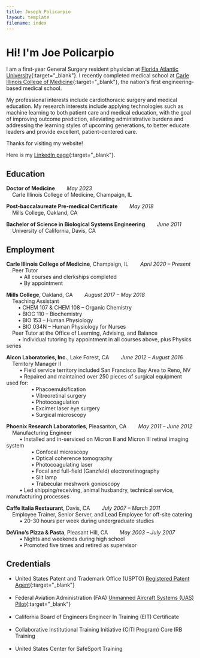 ```yaml
---
title: Joseph Policarpio
layout: template
filename: index
---
```


# Hi! I'm Joe Policarpio

I am a first-year General Surgery resident physician at [Florida Atlantic University](https://www.fau.edu/medicine/gme/residency-fellowship/surgery/){:target="_blank"}.
I recently completed medical school at [Carle Illinois College of Medicine](https://medicine.illinois.edu/){:target="_blank"}, the nation's first engineering-based medical school.

My professional interests include cardiothoracic surgery and medical education. My research interests include applying
technologies such as machine learning to both patient care and medical education, with the goal of improving outcome prediction,
alleviating administrative burdens and addressing the learning styles of upcoming generations, to better educate leaders and 
provide excellent, patient-centered care.

Thanks for visiting my website!

Here is my [LinkedIn page](https://www.linkedin.com/in/joseph-policarpio){:target="_blank"}.

## Education

**Doctor of Medicine**&nbsp;&nbsp;&nbsp;&nbsp;&nbsp;&nbsp;&nbsp;&nbsp;*May 2023*
  <br>&nbsp;&nbsp;&nbsp;&nbsp;Carle Illinois College of Medicine, Champaign, IL
<br>

**Post-baccalaureate Pre-medical Certificate**&nbsp;&nbsp;&nbsp;&nbsp;&nbsp;&nbsp;&nbsp;&nbsp;*May 2018*
  <br>&nbsp;&nbsp;&nbsp;&nbsp;Mills College, Oakland, CA
<br>

**Bachelor of Science in Biological Systems Engineering**&nbsp;&nbsp;&nbsp;&nbsp;&nbsp;&nbsp;&nbsp;&nbsp;*June 2011*
  <br>&nbsp;&nbsp;&nbsp;&nbsp;University of California, Davis, CA
<br>

## Employment

**Carle Illinois College of Medicine**, Champaign, IL&nbsp;&nbsp;&nbsp;&nbsp;&nbsp;&nbsp;&nbsp;&nbsp;*April 2020 – Present*
<br>&nbsp;&nbsp;&nbsp;&nbsp;Peer Tutor
<br>&nbsp;&nbsp;&nbsp;&nbsp;&nbsp;&nbsp;&nbsp;&nbsp; • All courses and clerkships completed
<br>&nbsp;&nbsp;&nbsp;&nbsp;&nbsp;&nbsp;&nbsp;&nbsp; • By appointment
<br>

**Mills College**, Oakland, CA&nbsp;&nbsp;&nbsp;&nbsp;&nbsp;&nbsp;&nbsp;&nbsp;*August 2017 – May 2018*
<br>&nbsp;&nbsp;&nbsp;&nbsp;Teaching Assistant
<br>&nbsp;&nbsp;&nbsp;&nbsp;&nbsp;&nbsp;&nbsp;&nbsp;• CHEM 107 & CHEM 108 – Organic Chemistry
<br>&nbsp;&nbsp;&nbsp;&nbsp;&nbsp;&nbsp;&nbsp;&nbsp;• BIOC 110 – Biochemistry
<br>&nbsp;&nbsp;&nbsp;&nbsp;&nbsp;&nbsp;&nbsp;&nbsp;• BIO 153 – Human Physiology
<br>&nbsp;&nbsp;&nbsp;&nbsp;&nbsp;&nbsp;&nbsp;&nbsp;• BIO 034N – Human Physiology for Nurses
<br>&nbsp;&nbsp;&nbsp;&nbsp;Peer Tutor at the Office of Learning, Advising, and Balance
<br>&nbsp;&nbsp;&nbsp;&nbsp;&nbsp;&nbsp;&nbsp;&nbsp;• Individual tutoring by appointment in all courses above, plus Physics series
<br>

**Alcon Laboratories, Inc.**, Lake Forest, CA&nbsp;&nbsp;&nbsp;&nbsp;&nbsp;&nbsp;&nbsp;&nbsp;*June 2012 – August 2016*
<br>&nbsp;&nbsp;&nbsp;&nbsp;Territory Manager II
<br>&nbsp;&nbsp;&nbsp;&nbsp;&nbsp;&nbsp;&nbsp;&nbsp; • Field service territory included San Francisco Bay Area to Reno, NV
<br>&nbsp;&nbsp;&nbsp;&nbsp;&nbsp;&nbsp;&nbsp;&nbsp; • Repaired and maintained over 250 pieces of surgical equipment used for:
<br>&nbsp;&nbsp;&nbsp;&nbsp;&nbsp;&nbsp;&nbsp;&nbsp;&nbsp;&nbsp;&nbsp;&nbsp;&nbsp;&nbsp;&nbsp;&nbsp; • Phacoemulsification
<br>&nbsp;&nbsp;&nbsp;&nbsp;&nbsp;&nbsp;&nbsp;&nbsp;&nbsp;&nbsp;&nbsp;&nbsp;&nbsp;&nbsp;&nbsp;&nbsp; • Vitreoretinal surgery
<br>&nbsp;&nbsp;&nbsp;&nbsp;&nbsp;&nbsp;&nbsp;&nbsp;&nbsp;&nbsp;&nbsp;&nbsp;&nbsp;&nbsp;&nbsp;&nbsp; • Photocoagulation
<br>&nbsp;&nbsp;&nbsp;&nbsp;&nbsp;&nbsp;&nbsp;&nbsp;&nbsp;&nbsp;&nbsp;&nbsp;&nbsp;&nbsp;&nbsp;&nbsp; • Excimer laser eye surgery
<br>&nbsp;&nbsp;&nbsp;&nbsp;&nbsp;&nbsp;&nbsp;&nbsp;&nbsp;&nbsp;&nbsp;&nbsp;&nbsp;&nbsp;&nbsp;&nbsp; • Surgical microscopy
<br>

**Phoenix Research Laboratories**, Pleasanton, CA&nbsp;&nbsp;&nbsp;&nbsp;&nbsp;&nbsp;&nbsp;&nbsp;*May 2011 – June 2012*
<br>&nbsp;&nbsp;&nbsp;&nbsp;Manufacturing Engineer
<br>&nbsp;&nbsp;&nbsp;&nbsp;&nbsp;&nbsp;&nbsp;&nbsp; • Installed and in-serviced on Micron II and Micron III retinal imaging system
<br>&nbsp;&nbsp;&nbsp;&nbsp;&nbsp;&nbsp;&nbsp;&nbsp;&nbsp;&nbsp;&nbsp;&nbsp;&nbsp;&nbsp;&nbsp;&nbsp; • Confocal microscopy
<br>&nbsp;&nbsp;&nbsp;&nbsp;&nbsp;&nbsp;&nbsp;&nbsp;&nbsp;&nbsp;&nbsp;&nbsp;&nbsp;&nbsp;&nbsp;&nbsp; • Optical coherence tomography
<br>&nbsp;&nbsp;&nbsp;&nbsp;&nbsp;&nbsp;&nbsp;&nbsp;&nbsp;&nbsp;&nbsp;&nbsp;&nbsp;&nbsp;&nbsp;&nbsp; • Photocoagulating laser
<br>&nbsp;&nbsp;&nbsp;&nbsp;&nbsp;&nbsp;&nbsp;&nbsp;&nbsp;&nbsp;&nbsp;&nbsp;&nbsp;&nbsp;&nbsp;&nbsp; • Focal and full-field (Ganzfeld) electroretinography
<br>&nbsp;&nbsp;&nbsp;&nbsp;&nbsp;&nbsp;&nbsp;&nbsp;&nbsp;&nbsp;&nbsp;&nbsp;&nbsp;&nbsp;&nbsp;&nbsp; • Slit lamp
<br>&nbsp;&nbsp;&nbsp;&nbsp;&nbsp;&nbsp;&nbsp;&nbsp;&nbsp;&nbsp;&nbsp;&nbsp;&nbsp;&nbsp;&nbsp;&nbsp; • Trabecular meshwork gonioscopy
<br>&nbsp;&nbsp;&nbsp;&nbsp;&nbsp;&nbsp;&nbsp;&nbsp; • Led shipping/receiving, animal husbandry, technical service, manufacturing processes
<br>

**Caffe Italia Restaurant**, Davis, CA&nbsp;&nbsp;&nbsp;&nbsp;&nbsp;&nbsp;&nbsp;&nbsp;*July 2007 – March 2011*
<br>&nbsp;&nbsp;&nbsp;&nbsp;Employee Trainer, Senior Server, and Lead Employee for off-site catering 
<br>&nbsp;&nbsp;&nbsp;&nbsp;&nbsp;&nbsp;&nbsp;&nbsp; • 20-30 hours per week during undergraduate studies
<br>

**DeVino’s Pizza & Pasta**, Pleasant Hill, CA&nbsp;&nbsp;&nbsp;&nbsp;&nbsp;&nbsp;&nbsp;&nbsp;*May 2003 – July 2007*
<br>&nbsp;&nbsp;&nbsp;&nbsp;&nbsp;&nbsp;&nbsp;&nbsp; • Nights and weekends during high school
<br>&nbsp;&nbsp;&nbsp;&nbsp;&nbsp;&nbsp;&nbsp;&nbsp; • Promoted five times and retired as supervisor
<br>


[comment]: <> (<div style="text-align: right">April 2020 – Present</div>)

## Credentials

- United States Patent and Trademark Office (USPTO) [Registered Patent Agent](https://oedci.uspto.gov/OEDCI/practitionerSearchEntry){:target="_blank"}
  <br><br>
- Federal Aviation Administration (FAA) [Unmanned Aircraft Systems (UAS) Pilot](https://amsrvs.registry.faa.gov/airmeninquiry/){:target="_blank"}
  <br><br>
- California Board of Engineers Engineer In Training (EIT) Certificate
  <br><br>
- Collaborative Institutional Training Initiative (CITI Program) Core IRB Training
  <br><br>
- United States Center for SafeSport Training
<br><br>

